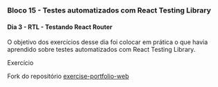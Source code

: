 ### Bloco 15 - Testes automatizados com React Testing Library
#### Dia 3 - RTL - Testando React Router

O objetivo dos exercícios desse dia foi colocar em prática o que havia aprendido sobre testes automatizados com React Testing Library.

Exercício

Fork do repositório [exercise-portfolio-web](https://github.com/tryber/exercise-portfolio-web)

